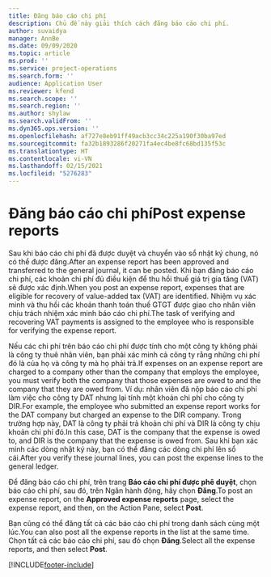 ```yaml
---
title: Đăng báo cáo chi phí
description: Chủ đề này giải thích cách đăng báo cáo chi phí.
author: suvaidya
manager: AnnBe
ms.date: 09/09/2020
ms.topic: article
ms.prod: ''
ms.service: project-operations
ms.search.form: ''
audience: Application User
ms.reviewer: kfend
ms.search.scope: ''
ms.search.region: ''
ms.author: shylaw
ms.search.validFrom: ''
ms.dyn365.ops.version: ''
ms.openlocfilehash: af727e8eb91ff49acb3cc34c225a190f30ba97ed
ms.sourcegitcommit: fa32b1893286f20271fa4ec4be8fc68bd135f53c
ms.translationtype: HT
ms.contentlocale: vi-VN
ms.lasthandoff: 02/15/2021
ms.locfileid: "5276283"
---
```

# <a name="post-expense-reports"></a><span data-ttu-id="a065c-103">Đăng báo cáo chi phí</span><span class="sxs-lookup"><span data-stu-id="a065c-103">Post expense reports</span></span>

<span data-ttu-id="a065c-104">Sau khi báo cáo chi phí đã được duyệt và chuyển vào sổ nhật ký chung, nó có thể được đăng.</span><span class="sxs-lookup"><span data-stu-id="a065c-104">After an expense report has been approved and transferred to the general journal, it can be posted.</span></span> <span data-ttu-id="a065c-105">Khi bạn đăng báo cáo chi phí, các khoản chi phí đủ điều kiện để thu hồi thuế giá trị gia tăng (VAT) sẽ được xác định.</span><span class="sxs-lookup"><span data-stu-id="a065c-105">When you post an expense report, expenses that are eligible for recovery of value-added tax (VAT) are identified.</span></span> <span data-ttu-id="a065c-106">Nhiệm vụ xác minh và thu hồi các khoản thanh toán thuế GTGT được giao cho nhân viên chịu trách nhiệm xác minh báo cáo chi phí.</span><span class="sxs-lookup"><span data-stu-id="a065c-106">The task of verifying and recovering VAT payments is assigned to the employee who is responsible for verifying the expense report.</span></span>

<span data-ttu-id="a065c-107">Nếu các chi phí trên báo cáo chi phí được tính cho một công ty không phải là công ty thuê nhân viên, bạn phải xác minh cả công ty rằng những chi phí đó là của họ và công ty mà họ phải trả.</span><span class="sxs-lookup"><span data-stu-id="a065c-107">If expenses on an expense report are charged to a company other than the company that employs the employee, you must verify both the company that those expenses are owed to and the company that they are owed from.</span></span> <span data-ttu-id="a065c-108">Ví dụ: nhân viên đã nộp báo cáo chi phí làm việc cho công ty DAT nhưng lại tính một khoản chi phí cho công ty DIR.</span><span class="sxs-lookup"><span data-stu-id="a065c-108">For example, the employee who submitted an expense report works for the DAT company but charged an expense to the DIR company.</span></span> <span data-ttu-id="a065c-109">Trong trường hợp này, DAT là công ty phải trả khoản chi phí và DIR là công ty chịu khoản chi phí đó.</span><span class="sxs-lookup"><span data-stu-id="a065c-109">In this case, DAT is the company that the expense is owed to, and DIR is the company that the expense is owed from.</span></span> <span data-ttu-id="a065c-110">Sau khi bạn xác minh các dòng nhật ký này, bạn có thể đăng các dòng chi phí lên sổ cái.</span><span class="sxs-lookup"><span data-stu-id="a065c-110">After you verify these journal lines, you can post the expense lines to the general ledger.</span></span>

<span data-ttu-id="a065c-111">Để đăng báo cáo chi phí, trên trang **Báo cáo chi phí được phê duyệt**, chọn báo cáo chi phí, sau đó, trên Ngăn hành động, hãy chọn **Đăng**.</span><span class="sxs-lookup"><span data-stu-id="a065c-111">To post an expense report, on the **Approved expense reports** page, select the expense report, and then, on the Action Pane, select **Post**.</span></span>

<span data-ttu-id="a065c-112">Bạn cũng có thể đăng tất cả các báo cáo chi phí trong danh sách cùng một lúc.</span><span class="sxs-lookup"><span data-stu-id="a065c-112">You can also post all the expense reports in the list at the same time.</span></span> <span data-ttu-id="a065c-113">Chọn tất cả các báo cáo chi phí, sau đó chọn **Đăng**.</span><span class="sxs-lookup"><span data-stu-id="a065c-113">Select all the expense reports, and then select **Post**.</span></span>


[!INCLUDE[footer-include](../includes/footer-banner.md)]